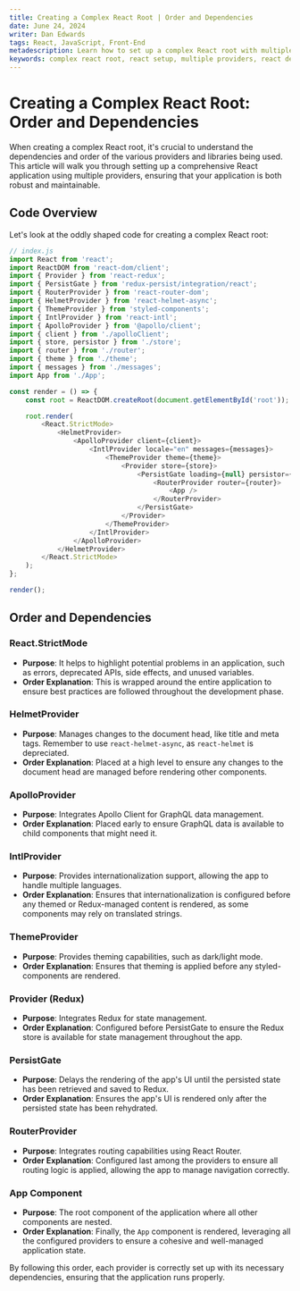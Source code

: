 ```yaml
---
title: Creating a Complex React Root | Order and Dependencies
date: June 24, 2024
writer: Dan Edwards
tags: React, JavaScript, Front-End
metadescription: Learn how to set up a complex React root with multiple providers, ensuring robust and maintainable applications. Understand the order and dependencies for a comprehensive React setup.
keywords: complex react root, react setup, multiple providers, react dependencies, react order, redux, apollo provider, intlprovider, themeprovider, react-helmet, react-router, persistgate, react front-end, javascript, web development
---
```


# Creating a Complex React Root: Order and Dependencies

When creating a complex React root, it's crucial to understand the dependencies and order of the various providers and libraries being used. This article will walk you through setting up a comprehensive React application using multiple providers, ensuring that your application is both robust and maintainable.

## Code Overview

Let's look at the oddly shaped code for creating a complex React root:

```js
// index.js
import React from 'react';
import ReactDOM from 'react-dom/client';
import { Provider } from 'react-redux';
import { PersistGate } from 'redux-persist/integration/react';
import { RouterProvider } from 'react-router-dom';
import { HelmetProvider } from 'react-helmet-async';
import { ThemeProvider } from 'styled-components';
import { IntlProvider } from 'react-intl';
import { ApolloProvider } from '@apollo/client';
import { client } from './apolloClient';
import { store, persistor } from './store';
import { router } from './router';
import { theme } from './theme';
import { messages } from './messages';
import App from './App';

const render = () => {
	const root = ReactDOM.createRoot(document.getElementById('root'));

	root.render(
		<React.StrictMode>
			<HelmetProvider>
				<ApolloProvider client={client}>
					<IntlProvider locale="en" messages={messages}>
						<ThemeProvider theme={theme}>
							<Provider store={store}>
								<PersistGate loading={null} persistor={persistor}>
									<RouterProvider router={router}>
										<App />
									</RouterProvider>
								</PersistGate>
							</Provider>
						</ThemeProvider>
					</IntlProvider>
				</ApolloProvider>
			</HelmetProvider>
		</React.StrictMode>
	);
};

render();
```

## Order and Dependencies

### React.StrictMode

-  **Purpose**: It helps to highlight potential problems in an application, such as errors, deprecated APIs, side effects, and unused variables.
-  **Order Explanation**: This is wrapped around the entire application to ensure best practices are followed throughout the development phase.

### HelmetProvider

-  **Purpose**: Manages changes to the document head, like title and meta tags. Remember to use `react-helmet-async`, as `react-helmet` is depreciated.
-  **Order Explanation**: Placed at a high level to ensure any changes to the document head are managed before rendering other components.

### ApolloProvider

-  **Purpose**: Integrates Apollo Client for GraphQL data management.
-  **Order Explanation**: Placed early to ensure GraphQL data is available to child components that might need it.

### IntlProvider

-  **Purpose**: Provides internationalization support, allowing the app to handle multiple languages.
-  **Order Explanation**: Ensures that internationalization is configured before any themed or Redux-managed content is rendered, as some components may rely on translated strings.

### ThemeProvider

-  **Purpose**: Provides theming capabilities, such as dark/light mode.
-  **Order Explanation**: Ensures that theming is applied before any styled-components are rendered.

### Provider (Redux)

-  **Purpose**: Integrates Redux for state management.
-  **Order Explanation**: Configured before PersistGate to ensure the Redux store is available for state management throughout the app.

### PersistGate

-  **Purpose**: Delays the rendering of the app's UI until the persisted state has been retrieved and saved to Redux.
-  **Order Explanation**: Ensures the app's UI is rendered only after the persisted state has been rehydrated.

### RouterProvider

-  **Purpose**: Integrates routing capabilities using React Router.
-  **Order Explanation**: Configured last among the providers to ensure all routing logic is applied, allowing the app to manage navigation correctly.

### App Component

-  **Purpose**: The root component of the application where all other components are nested.
-  **Order Explanation**: Finally, the `App` component is rendered, leveraging all the configured providers to ensure a cohesive and well-managed application state.

By following this order, each provider is correctly set up with its necessary dependencies, ensuring that the application runs properly.
